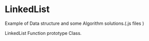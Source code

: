 # LinkedList
Example of Data structure and some Algorithm solutions.(.js files )

LinkedList
Function prototype 
Class.
